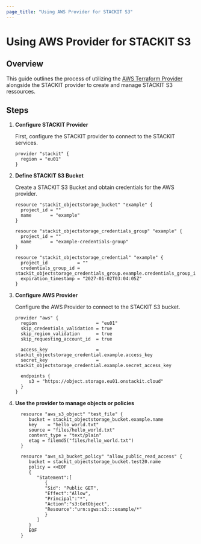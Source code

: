 ```yaml
---
page_title: "Using AWS Provider for STACKIT S3"
---
```

# Using AWS Provider for STACKIT S3

## Overview

This guide outlines the process of utilizing the [AWS Terraform Provider](https://registry.terraform.io/providers/hashicorp/aws/latest/docs) alongside the STACKIT provider to create and manage STACKIT S3 ressources.

## Steps

1. **Configure STACKIT Provider**

    First, configure the STACKIT provider to connect to the STACKIT services.

    ```hcl
    provider "stackit" {
      region = "eu01"
    }
    ```

2. **Define STACKIT S3 Bucket**

    Create a STACKIT S3 Bucket and obtain credentials for the AWS provider.

    ```hcl
    resource "stackit_objectstorage_bucket" "example" {
      project_id = ""
      name       = "example"
    }

    resource "stackit_objectstorage_credentials_group" "example" {
      project_id = ""
      name       = "example-credentials-group"
   }

   resource "stackit_objectstorage_credential" "example" {
      project_id           = ""
      credentials_group_id = stackit_objectstorage_credentials_group.example.credentials_group_id
      expiration_timestamp = "2027-01-02T03:04:05Z"
   }
    ```

3. **Configure AWS Provider**

   Configure the AWS Provider to connect to the STACKIT S3 bucket.

    ```hcl
    provider "aws" {
      region                      = "eu01"
      skip_credentials_validation = true
      skip_region_validation      = true
      skip_requesting_account_id  = true

      access_key                  = stackit_objectstorage_credential.example.access_key
      secret_key                  = stackit_objectstorage_credential.example.secret_access_key

      endpoints {
         s3 = "https://object.storage.eu01.onstackit.cloud"
      }
   }
    ```

4. **Use the provider to manage objects or policies**

    ```hcl
      resource "aws_s3_object" "test_file" {
         bucket = stackit_objectstorage_bucket.example.name
         key    = "hello_world.txt"
         source = "files/hello_world.txt"
         content_type = "text/plain"
         etag = filemd5("files/hello_world.txt")
      }

      resource "aws_s3_bucket_policy" "allow_public_read_access" {
         bucket = stackit_objectstorage_bucket.test20.name
         policy = <<EOF
         {
            "Statement":[
               {
               "Sid": "Public GET",
               "Effect":"Allow",
               "Principal":"*",
               "Action":"s3:GetObject",
               "Resource":"urn:sgws:s3:::example/*"
               }
            ]
         }
         EOF
      }
    ```